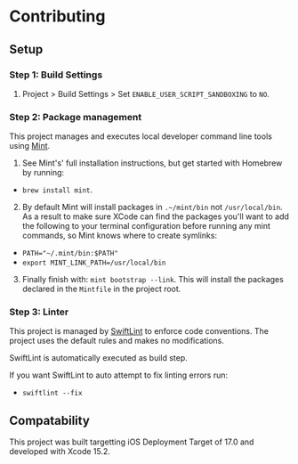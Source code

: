 # Contributing

## Setup

### Step 1: Build Settings

1. Project > Build Settings > Set `ENABLE_USER_SCRIPT_SANDBOXING` to `NO`.

### Step 2: Package management
This project manages and executes local developer command line tools using [Mint](https://github.com/yonaskolb/Mint). 

1. See Mint's' full installation instructions, but get started with Homebrew by running: 
 - `brew install mint`.

2. By default Mint will install packages in `.~/mint/bin` not `/usr/local/bin`. As a result to make sure XCode can find the packages you'll want to add the following to your terminal configuration before running any mint commands, so Mint knows where to create symlinks: 
 - `PATH="~/.mint/bin:$PATH"`
 - `export MINT_LINK_PATH=/usr/local/bin`

3. Finally finish with: `mint bootstrap --link`. This will install the packages declared in the `Mintfile` in the project root.

### Step 3: Linter
This project is managed by [SwiftLint](https://github.com/realm/SwiftLint) to enforce code conventions. The project uses the default rules and makes no modifications.

SwiftLint is automatically executed as build step. 

If you want SwiftLint to auto attempt to fix linting errors run: 
- `swiftlint --fix`

## Compatability

This project was built targetting iOS Deployment Target of 17.0 and developed with Xcode 15.2.
